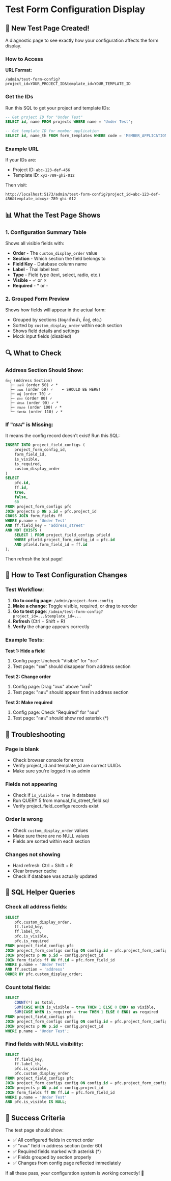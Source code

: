 # Test Form Configuration Display

## 🧪 New Test Page Created!

A diagnostic page to see exactly how your configuration affects the form display.

### How to Access

**URL Format:**
```
/admin/test-form-config?project_id=YOUR_PROJECT_ID&template_id=YOUR_TEMPLATE_ID
```

### Get the IDs

Run this SQL to get your project and template IDs:

```sql
-- Get project ID for "Under Test"
SELECT id, name FROM projects WHERE name = 'Under Test';

-- Get template ID for member application
SELECT id, name_th FROM form_templates WHERE code = 'MEMBER_APPLICATION';
```

### Example URL

If your IDs are:
- Project ID: `abc-123-def-456`
- Template ID: `xyz-789-ghi-012`

Then visit:
```
http://localhost:5173/admin/test-form-config?project_id=abc-123-def-456&template_id=xyz-789-ghi-012
```

## 📊 What the Test Page Shows

### 1. Configuration Summary Table
Shows all visible fields with:
- **Order** - The `custom_display_order` value
- **Section** - Which section the field belongs to
- **Field Key** - Database column name
- **Label** - Thai label text
- **Type** - Field type (text, select, radio, etc.)
- **Visible** - ✓ or ✗
- **Required** - * or -

### 2. Grouped Form Preview
Shows how fields will appear in the actual form:
- Grouped by sections (ข้อมูลส่วนตัว, ที่อยู่, etc.)
- Sorted by `custom_display_order` within each section
- Shows field details and settings
- Mock input fields (disabled)

## 🔍 What to Check

### Address Section Should Show:
```
ที่อยู่ (Address Section)
  ├─ เลขที่ (order 50) ✓ *
  ├─ ถนน (order 60) ✓    ← SHOULD BE HERE!
  ├─ หมู่ (order 70) ✓
  ├─ ซอย (order 80) ✓
  ├─ ตำบล (order 90) ✓ *
  ├─ อำเภอ (order 100) ✓ *
  └─ จังหวัด (order 110) ✓ *
```

### If "ถนน" is Missing:

It means the config record doesn't exist! Run this SQL:

```sql
INSERT INTO project_field_configs (
    project_form_config_id,
    form_field_id,
    is_visible,
    is_required,
    custom_display_order
)
SELECT 
    pfc.id,
    ff.id,
    true,
    false,
    60
FROM project_form_configs pfc
JOIN projects p ON p.id = pfc.project_id
CROSS JOIN form_fields ff
WHERE p.name = 'Under Test'
AND ff.field_key = 'address_street'
AND NOT EXISTS (
    SELECT 1 FROM project_field_configs pfield
    WHERE pfield.project_form_config_id = pfc.id
    AND pfield.form_field_id = ff.id
);
```

Then refresh the test page!

## 🎯 How to Test Configuration Changes

### Test Workflow:

1. **Go to config page**: `/admin/project-form-config`
2. **Make a change**: Toggle visible, required, or drag to reorder
3. **Go to test page**: `/admin/test-form-config?project_id=...&template_id=...`
4. **Refresh** (Ctrl + Shift + R)
5. **Verify** the change appears correctly

### Example Tests:

**Test 1: Hide a field**
1. Config page: Uncheck "Visible" for "ซอย"
2. Test page: "ซอย" should disappear from address section

**Test 2: Change order**
1. Config page: Drag "ถนน" above "เลขที่"
2. Test page: "ถนน" should appear first in address section

**Test 3: Make required**
1. Config page: Check "Required" for "ถนน"
2. Test page: "ถนน" should show red asterisk (*)

## 🐛 Troubleshooting

### Page is blank
- Check browser console for errors
- Verify project_id and template_id are correct UUIDs
- Make sure you're logged in as admin

### Fields not appearing
- Check if `is_visible = true` in database
- Run QUERY 5 from manual_fix_street_field.sql
- Verify project_field_configs records exist

### Order is wrong
- Check `custom_display_order` values
- Make sure there are no NULL values
- Fields are sorted within each section

### Changes not showing
- Hard refresh: Ctrl + Shift + R
- Clear browser cache
- Check if database was actually updated

## 📝 SQL Helper Queries

### Check all address fields:
```sql
SELECT 
    pfc.custom_display_order,
    ff.field_key,
    ff.label_th,
    pfc.is_visible,
    pfc.is_required
FROM project_field_configs pfc
JOIN project_form_configs config ON config.id = pfc.project_form_config_id
JOIN projects p ON p.id = config.project_id
JOIN form_fields ff ON ff.id = pfc.form_field_id
WHERE p.name = 'Under Test'
AND ff.section = 'address'
ORDER BY pfc.custom_display_order;
```

### Count total fields:
```sql
SELECT 
    COUNT(*) as total,
    SUM(CASE WHEN is_visible = true THEN 1 ELSE 0 END) as visible,
    SUM(CASE WHEN is_required = true THEN 1 ELSE 0 END) as required
FROM project_field_configs pfc
JOIN project_form_configs config ON config.id = pfc.project_form_config_id
JOIN projects p ON p.id = config.project_id
WHERE p.name = 'Under Test';
```

### Find fields with NULL visibility:
```sql
SELECT 
    ff.field_key,
    ff.label_th,
    pfc.is_visible,
    pfc.custom_display_order
FROM project_field_configs pfc
JOIN project_form_configs config ON config.id = pfc.project_form_config_id
JOIN projects p ON p.id = config.project_id
JOIN form_fields ff ON ff.id = pfc.form_field_id
WHERE p.name = 'Under Test'
AND pfc.is_visible IS NULL;
```

## 🎉 Success Criteria

The test page should show:
- ✅ All configured fields in correct order
- ✅ "ถนน" field in address section (order 60)
- ✅ Required fields marked with asterisk (*)
- ✅ Fields grouped by section properly
- ✅ Changes from config page reflected immediately

If all these pass, your configuration system is working correctly! 🎊
